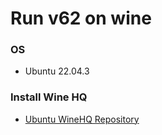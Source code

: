 # Run v62 on wine

### OS
- Ubuntu 22.04.3

### Install Wine HQ
- [Ubuntu WineHQ Repository](https://wiki.winehq.org/Ubuntu)

